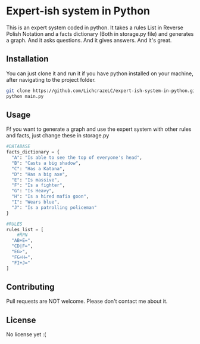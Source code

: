 # Expert-ish system in Python 

This is an expert system coded in python. It takes a rules List in Reverse Polish Notation and a facts dictionary (Both in storage.py file) and generates a graph. And it asks questions. And it gives answers. And it's great. 

## Installation

You can just clone it and run it if you have python installed on your machine, after navigating to the project folder.

```bash
git clone https://github.com/LichcrazeLC/expert-ish-system-in-python.git
python main.py
```
## Usage

Ff you want to generate a graph and use the expert system with other rules and facts, just change these in storage.py

```python
#DATABASE
facts_dictionary = {
  "A": "Is able to see the top of everyone's head",
  "B": "Casts a big shadow",
  "C": "Has a Katana",
  "D": "Has a big axe",
  "E": "Is massive",
  "F": "Is a fighter",
  "G": "Is Heavy",
  "H": "Is a hired mafia goon",
  "I": "Wears blue",
  "J": "Is a patrolling policeman"
}

#RULES
rules_list = [
    #RPN
  "AB+E=",
  "CD|F=",
  "EG>",
  "FG+H=",
  "FI+J="
]
```

## Contributing
Pull requests are NOT welcome. Please don't contact me about it.

## License
No license yet :( 